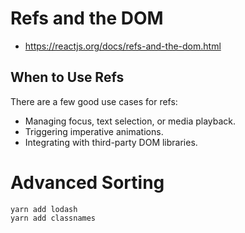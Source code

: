 # Refs and the DOM #

* https://reactjs.org/docs/refs-and-the-dom.html


## When to Use Refs ##

There are a few good use cases for refs:

* Managing focus, text selection, or media playback.
* Triggering imperative animations.
* Integrating with third-party DOM libraries.


# Advanced Sorting #

```
yarn add lodash
yarn add classnames
```
